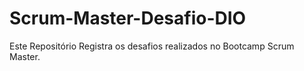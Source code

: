 # Scrum-Master-Desafio-DIO
Este Repositório Registra os desafios realizados no Bootcamp  Scrum Master.
